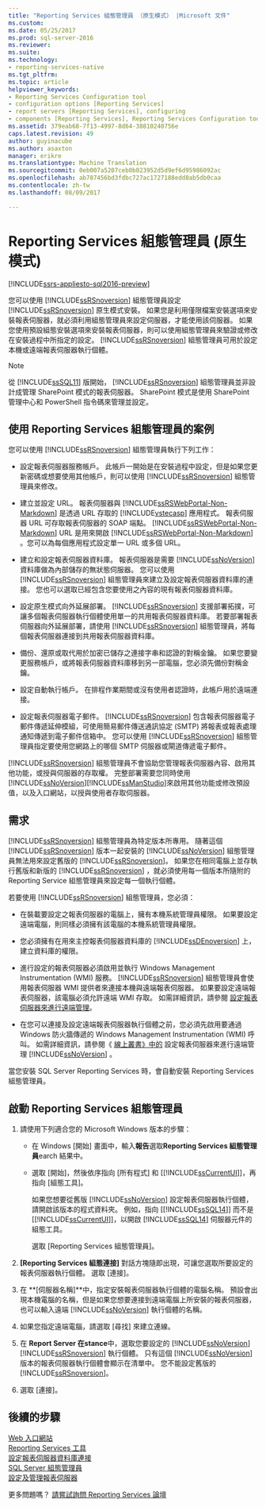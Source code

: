 ```yaml
---
title: "Reporting Services 組態管理員 （原生模式） |Microsoft 文件"
ms.custom: 
ms.date: 05/25/2017
ms.prod: sql-server-2016
ms.reviewer: 
ms.suite: 
ms.technology:
- reporting-services-native
ms.tgt_pltfrm: 
ms.topic: article
helpviewer_keywords:
- Reporting Services Configuration tool
- configuration options [Reporting Services]
- report servers [Reporting Services], configuring
- components [Reporting Services], Reporting Services Configuration tool
ms.assetid: 379eab68-7f13-4997-8d64-38810240756e
caps.latest.revision: 49
author: guyinacube
ms.author: asaxton
manager: erikre
ms.translationtype: Machine Translation
ms.sourcegitcommit: 0eb007a5207ceb0b023952d5d9ef6d95986092ac
ms.openlocfilehash: ab787456bd3fdbc727ac1727188edd8ab5db0caa
ms.contentlocale: zh-tw
ms.lasthandoff: 08/09/2017

---
```


# <a name="reporting-services-configuration-manager-native-mode"></a>Reporting Services 組態管理員 (原生模式)

[!INCLUDE[ssrs-appliesto-sql2016-preview](../../includes/ssrs-appliesto-sql2016-preview.md)]

您可以使用 [!INCLUDE[ssRSnoversion](../../includes/ssrsnoversion-md.md)] 組態管理員設定 [!INCLUDE[ssRSnoversion](../../includes/ssrsnoversion-md.md)] 原生模式安裝。 如果您是利用僅限檔案安裝選項來安裝報表伺服器，就必須利用組態管理員來設定伺服器，才能使用該伺服器。 如果您使用預設組態安裝選項來安裝報表伺服器，則可以使用組態管理員來驗證或修改在安裝過程中所指定的設定。 [!INCLUDE[ssRSnoversion](../../includes/ssrsnoversion-md.md)] 組態管理員可用於設定本機或遠端報表伺服器執行個體。

> [!NOTE]
> 從 [!INCLUDE[ssSQL11](../../includes/sssql11-md.md)] 版開始， [!INCLUDE[ssRSnoversion](../../includes/ssrsnoversion-md.md)] 組態管理員並非設計成管理 SharePoint 模式的報表伺服器。 SharePoint 模式是使用 SharePoint 管理中心和 PowerShell 指令碼來管理並設定。  
  
##  <a name="bkmk_scenarios"></a> 使用 Reporting Services 組態管理員的案例  
 您可以使用 [!INCLUDE[ssRSnoversion](../../includes/ssrsnoversion-md.md)] 組態管理員執行下列工作：  
  
-   設定報表伺服器服務帳戶。 此帳戶一開始是在安裝過程中設定，但是如果您更新密碼或想要使用其他帳戶，則可以使用 [!INCLUDE[ssRSnoversion](../../includes/ssrsnoversion-md.md)] 組態管理員來修改。  
  
-   建立並設定 URL。 報表伺服器與 [!INCLUDE[ssRSWebPortal-Non-Markdown](../../includes/ssrswebportal-non-markdown-md.md)] 是透過 URL 存取的 [!INCLUDE[vstecasp](../../includes/vstecasp-md.md)] 應用程式。 報表伺服器 URL 可存取報表伺服器的 SOAP 端點。 [!INCLUDE[ssRSWebPortal-Non-Markdown](../../includes/ssrswebportal-non-markdown-md.md)] URL 是用來開啟 [!INCLUDE[ssRSWebPortal-Non-Markdown](../../includes/ssrswebportal-non-markdown-md.md)] 。您可以為每個應用程式設定單一 URL 或多個 URL。  
  
-   建立和設定報表伺服器資料庫。 報表伺服器是需要 [!INCLUDE[ssNoVersion](../../includes/ssnoversion-md.md)] 資料庫做為內部儲存的無狀態伺服器。 您可以使用 [!INCLUDE[ssRSnoversion](../../includes/ssrsnoversion-md.md)] 組態管理員來建立及設定報表伺服器資料庫的連接。 您也可以選取已經包含您要使用之內容的現有報表伺服器資料庫。  
  
-   設定原生模式向外延展部署。 [!INCLUDE[ssRSnoversion](../../includes/ssrsnoversion-md.md)] 支援部署拓撲，可讓多個報表伺服器執行個體使用單一的共用報表伺服器資料庫。 若要部署報表伺服器向外延展部署，請使用 [!INCLUDE[ssRSnoversion](../../includes/ssrsnoversion-md.md)] 組態管理員，將每個報表伺服器連接到共用報表伺服器資料庫。  
  
-   備份、還原或取代用於加密已儲存之連接字串和認證的對稱金鑰。 如果您要變更服務帳戶，或將報表伺服器資料庫移到另一部電腦，您必須先備份對稱金鑰。  
  
-   設定自動執行帳戶。 在排程作業期間或沒有使用者認證時，此帳戶用於遠端連接。  
  
-   設定報表伺服器電子郵件。 [!INCLUDE[ssRSnoversion](../../includes/ssrsnoversion-md.md)] 包含報表伺服器電子郵件傳遞延伸模組，可使用簡易郵件傳送通訊協定 (SMTP) 將報表或報表處理通知傳遞到電子郵件信箱中。 您可以使用 [!INCLUDE[ssRSnoversion](../../includes/ssrsnoversion-md.md)] 組態管理員指定要使用您網路上的哪個 SMTP 伺服器或閘道傳遞電子郵件。  
  
 [!INCLUDE[ssRSnoversion](../../includes/ssrsnoversion-md.md)] 組態管理員不會協助您管理報表伺服器內容、啟用其他功能，或授與伺服器的存取權。 完整部署需要您同時使用[!INCLUDE[ssNoVersion](../../includes/ssnoversion-md.md)][!INCLUDE[ssManStudio](../../includes/ssmanstudio-md.md)]來啟用其他功能或修改預設值，以及入口網站，以授與使用者存取伺服器。

##  <a name="bkmk_requirements"></a> 需求

[!INCLUDE[ssRSnoversion](../../includes/ssrsnoversion-md.md)] 組態管理員為特定版本所專用。 隨著這個 [!INCLUDE[ssRSnoversion](../../includes/ssrsnoversion-md.md)] 版本一起安裝的 [!INCLUDE[ssNoVersion](../../includes/ssnoversion-md.md)] 組態管理員無法用來設定舊版的 [!INCLUDE[ssRSnoversion](../../includes/ssrsnoversion-md.md)]。 如果您在相同電腦上並存執行舊版和新版的 [!INCLUDE[ssRSnoversion](../../includes/ssrsnoversion-md.md)] ，就必須使用每一個版本所隨附的 Reporting Service 組態管理員來設定每一個執行個體。  

若要使用 [!INCLUDE[ssRSnoversion](../../includes/ssrsnoversion-md.md)] 組態管理員，您必須：

- 在裝載要設定之報表伺服器的電腦上，擁有本機系統管理員權限。 如果要設定遠端電腦，則同樣必須擁有該電腦的本機系統管理員權限。

- 您必須擁有在用來主控報表伺服器資料庫的 [!INCLUDE[ssDEnoversion](../../includes/ssdenoversion-md.md)] 上，建立資料庫的權限。

- 進行設定的報表伺服器必須啟用並執行 Windows Management Instrumentation (WMI) 服務。 [!INCLUDE[ssRSnoversion](../../includes/ssrsnoversion-md.md)] 組態管理員會使用報表伺服器 WMI 提供者來連接本機與遠端報表伺服器。 如果要設定遠端報表伺服器，該電腦必須允許遠端 WMI 存取。 如需詳細資訊，請參閱 [設定報表伺服器來進行遠端管理](../../reporting-services/report-server/configure-a-report-server-for-remote-administration.md)。  

- 在您可以連接及設定遠端報表伺服器執行個體之前，您必須先啟用要通過 Windows 防火牆傳遞的 Windows Management Instrumentation (WMI) 呼叫。 如需詳細資訊，請參閱《 [線上叢書》中的](../../reporting-services/report-server/configure-a-report-server-for-remote-administration.md) 設定報表伺服器來進行遠端管理 [!INCLUDE[ssNoVersion](../../includes/ssnoversion-md.md)] 。

當您安裝 SQL Server Reporting Services 時，會自動安裝 Reporting Services 組態管理員。

##  <a name="bkmk_start_configuration_manager"></a> 啟動 Reporting Services 組態管理員

1.  請使用下列適合您的 Microsoft Windows 版本的步驟：

    - 在 Windows [開始] 畫面中，輸入**報告**選取**Reporting Services 組態管理員**earch 結果中。

    - 選取 [開始]，然後依序指向 [所有程式] 和 [[!INCLUDE[ssCurrentUI](../../includes/sscurrentui-md.md)]]，再指向 [組態工具]。

         如果您想要從舊版 [!INCLUDE[ssNoVersion](../../includes/ssnoversion-md.md)] 設定報表伺服器執行個體，請開啟該版本的程式資料夾。 例如，指向 [[!INCLUDE[ssSQL14](../../includes/sssql14-md.md)]] 而不是 [[!INCLUDE[ssCurrentUI](../../includes/sscurrentui-md.md)]]，以開啟 [!INCLUDE[ssSQL14](../../includes/sssql14-md.md)] 伺服器元件的組態工具。

         選取 [Reporting Services 組態管理員]。

2. **[Reporting Services 組態連接]** 對話方塊隨即出現，可讓您選取所要設定的報表伺服器執行個體。 選取 [連接]。

3. 在 **[伺服器名稱]**中，指定安裝報表伺服器執行個體的電腦名稱。 預設會出現本機電腦的名稱，但是如果您想要連接到遠端電腦上所安裝的報表伺服器，也可以輸入遠端 [!INCLUDE[ssNoVersion](../../includes/ssnoversion-md.md)] 執行個體的名稱。

4. 如果您指定遠端電腦，請選取 [尋找] 來建立連線。

5. 在 **Report Server 在stance**中，選取您要設定的 [!INCLUDE[ssNoVersion](../../includes/ssnoversion-md.md)] [!INCLUDE[ssRSnoversion](../../includes/ssrsnoversion-md.md)] 執行個體。 只有這個 [!INCLUDE[ssNoVersion](../../includes/ssnoversion-md.md)] 版本的報表伺服器執行個體會顯示在清單中。 您不能設定舊版的 [!INCLUDE[ssRSnoversion](../../includes/ssrsnoversion-md.md)]。

6. 選取 [連接]。

## <a name="next-steps"></a>後續的步驟

[Web 入口網站](../../reporting-services/web-portal-ssrs-native-mode.md)   
[Reporting Services 工具](../../reporting-services/tools/reporting-services-tools.md)   
[設定報表伺服器資料庫連接](../../reporting-services/install-windows/configure-a-report-server-database-connection-ssrs-configuration-manager.md)   
[SQL Server 組態管理員](../../relational-databases/sql-server-configuration-manager.md)   
[設定及管理報表伺服器](../../reporting-services/report-server/configure-and-administer-a-report-server-ssrs-native-mode.md)  

更多問題嗎？ [請嘗試詢問 Reporting Services 論壇](http://go.microsoft.com/fwlink/?LinkId=620231)
